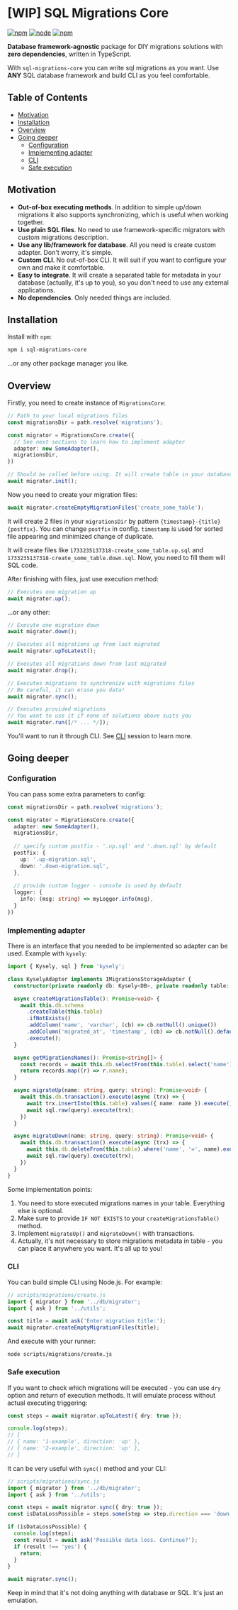 # [WIP] SQL Migrations Core
[![npm](https://img.shields.io/npm/v/sql-migrations-core.svg?maxAge=1000)](https://www.npmjs.com/package/sql-migrations-core)
[![node](https://img.shields.io/node/v/sql-migrations-core.svg?maxAge=1000)](https://www.npmjs.com/package/sql-migrations-core)
[![npm](https://img.shields.io/npm/l/sql-migrations-core.svg?maxAge=1000)](https://github.com/siranweb/sql-migrations-core/LICENSE.md)

**Database framework-agnostic** package for DIY migrations solutions with **zero dependencies**, written in TypeScript.

With `sql-migrations-core` you can write sql migrations as you want. Use **ANY** SQL database framework and build CLI as you feel comfortable.

## Table of Contents
* [Motivation](#motivation)
* [Installation](#installation)
* [Overview](#overview)
* [Going deeper](#going-deeper)
  * [Configuration](#configuration)
  * [Implementing adapter](#implementing-adapter)
  * [CLI](#cli)
  * [Safe execution](#safe-execution)

## Motivation
* **Out-of-box executing methods**. In addition to simple up/down migrations 
it also supports synchronizing, which is useful when working together.
* **Use plain SQL files**. No need to use framework-specific migrators with custom migrations description.
* **Use any lib/framework for database**. All you need is create custom adapter. Don't worry, it's simple.
* **Custom CLI**. No out-of-box CLI. It will suit if you want to configure your own and make it comfortable.  
* **Easy to integrate**. It will create a separated table for metadata in your database (actually, it's up to you),
so you don't need to use any external applications.
* **No dependencies**. Only needed things are included.

## Installation
Install with `npm`:
```bash
npm i sql-migrations-core
```
...or any other package manager you like.

## Overview
Firstly, you need to create instance of `MigrationsCore`:
```ts
// Path to your local migrations files
const migrationsDir = path.resolve('migrations');

const migrator = MigrationsCore.create({
  // See next sections to learn how to implement adapter
  adapter: new SomeAdapter(),
  migrationsDir,
})

// Should be called before using. It will create table in your database
await migrator.init();
```

Now you need to create your migration files:
```ts
await migrator.createEmptyMigrationFiles('create_some_table');
```
It will create 2 files in your `migrationsDir` by pattern `{timestamp}-{title}{postfix}`.
You can change `postfix` in config. `timestamp` is used for sorted file appearing and minimized change of duplicate.

It will create files like `1733235137318-create_some_table.up.sql` and `1733235137318-create_some_table.down.sql`.
Now, you need to fill them will SQL code.

After finishing with files, just use execution method:
```ts
// Executes one migration up
await migrator.up();
```
...or any other:
```ts
// Execute one migration down
await migrator.down();

// Executes all migrations up from last migrated
await migrator.upToLatest();

// Executes all migrations down from last migrated
await migrator.drop();

// Executes migrations to synchronize with migrations files
// Be careful, it can erase you data! 
await migrator.sync();

// Executes provided migrations
// You want to use it if none of solutions above suits you 
await migrator.run([/* ... */]);
```

You'll want to run it through CLI. See [CLI](#cli) session to learn more.

## Going deeper

### Configuration
You can pass some extra parameters to config:
```ts
const migrationsDir = path.resolve('migrations');

const migrator = MigrationsCore.create({
  adapter: new SomeAdapter(),
  migrationsDir,
  
  // specify custom postfix - '.up.sql' and '.down.sql' by default
  postfix: {
    up: '.up-migration.sql',
    down: '.down-migration.sql',
  },
  
  // provide custom logger - console is used by default
  logger: {
    info: (msg: string) => myLogger.info(msg),
  }
})
```

### Implementing adapter
There is an interface that you needed to be implemented so adapter can be used. Example with `kysely`:

```ts
import { Kysely, sql } from 'kysely';

class KyselyAdapter implements IMigrationsStorageAdapter {
  constructor(private readonly db: Kysely<DB>, private readonly table: string) {}

  async createMigrationsTable(): Promise<void> {
    await this.db.schema
      .createTable(this.table)
      .ifNotExists()
      .addColumn('name', 'varchar', (cb) => cb.notNull().unique())
      .addColumn('migrated_at', 'timestamp', (cb) => cb.notNull().defaultTo(sql`current_timestamp`))
      .execute();
  }

  async getMigrationsNames(): Promise<string[]> {
    const records = await this.db.selectFrom(this.table).select('name').execute();
    return records.map((r) => r.name);
  }

  async migrateUp(name: string, query: string): Promise<void> {
    await this.db.transaction().execute(async (trx) => {
      await trx.insertInto(this.table).values({ name: name }).execute();
      await sql.raw(query).execute(trx);
    })
  }

  async migrateDown(name: string, query: string): Promise<void> {
    await this.db.transaction().execute(async (trx) => {
      await this.db.deleteFrom(this.table).where('name', '=', name).execute();
      await sql.raw(query).execute(trx);
    })
  }
}
```

Some implementation points:
1. You need to store executed migrations names in your table. Everything else is optional.
2. Make sure to provide `IF NOT EXISTS` to your `createMigrationsTable()` method.
3. Implement `migrateUp()` and `migrateDown()` with transactions.
4. Actually, it's not necessary to store migrations metadata in table - you
can place it anywhere you want. It's all up to you!

### CLI
You can build simple CLI using Node.js. For example:
```ts
// scripts/migrations/create.js
import { migrator } from '../db/migrator';
import { ask } from '../utils';

const title = await ask('Enter migration title:');
await migrator.createEmptyMigrationFiles(title);
```

And execute with your runner:
```shell
node scripts/migrations/create.js
```

### Safe execution
If you want to check which migrations will be executed - you can
use `dry` option and return of execution methods.
It will emulate process without actual executing triggering:
```ts
const steps = await migrator.upToLatest({ dry: true });

console.log(steps);
// [
// { name: '1-example', direction: 'up' },
// { name: '2-example', direction: 'up' },
// ]
```


It can be very useful with `sync()` method and your CLI:
```ts
// scripts/migrations/sync.js
import { migrator } from '../db/migrator';
import { ask } from '../utils';

const steps = await migrator.sync({ dry: true });
const isDataLossPossible = steps.some(step => step.direction === 'down');

if (isDataLossPossible) {
  console.log(steps);
  const result = await ask('Possible data loss. Continue?');
  if (result !== 'yes') {
    return;
  }
}

await migrator.sync();
```

Keep in mind that it's not doing anything with database or SQL. It's just an emulation.
